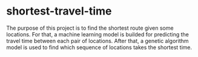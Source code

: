 # shortest-travel-time

The purpose of this project is to find the shortest route given some locations. For that, a machine learning model is builded for predicting the travel time between each pair of locations. After that, a genetic algorithm model is used to find which sequence of locations takes the shortest time.
